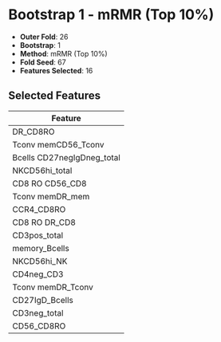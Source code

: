 # Bootstrap 1 - mRMR (Top 10%)

- **Outer Fold**: 26
- **Bootstrap**: 1
- **Method**: mRMR (Top 10%)
- **Fold Seed**: 67
- **Features Selected**: 16

## Selected Features

| Feature |
|---------|
| DR_CD8RO |
| Tconv memCD56_Tconv |
| Bcells CD27negIgDneg_total |
| NKCD56hi_total |
| CD8 RO CD56_CD8 |
| Tconv memDR_mem |
| CCR4_CD8RO |
| CD8 RO DR_CD8 |
| CD3pos_total |
| memory_Bcells |
| NKCD56hi_NK |
| CD4neg_CD3 |
| Tconv memDR_Tconv |
| CD27IgD_Bcells |
| CD3neg_total |
| CD56_CD8RO |
